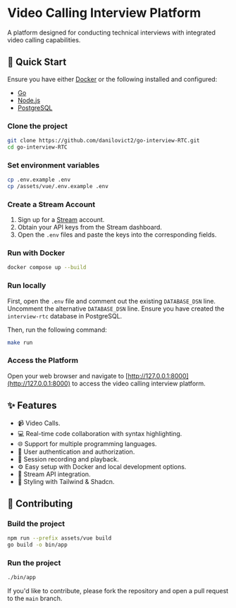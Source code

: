 # Video Calling Interview Platform

A platform designed for conducting technical interviews with integrated video calling capabilities.

## 🚀 Quick Start

Ensure you have either [Docker](https://www.docker.com/get-started) or the following installed and configured:

- [Go](https://golang.org/doc/install)
- [Node.js](https://nodejs.org/)
- [PostgreSQL](https://www.postgresql.org/download/)

### Clone the project

```bash
git clone https://github.com/danilovict2/go-interview-RTC.git
cd go-interview-RTC
```

### Set environment variables

```bash
cp .env.example .env
cp /assets/vue/.env.example .env
```

### Create a Stream Account

1. Sign up for a [Stream](https://getstream.io/) account.
2. Obtain your API keys from the Stream dashboard.
3. Open the `.env` files and paste the keys into the corresponding fields.

### Run with Docker

```bash
docker compose up --build
```

### Run locally

First, open the `.env` file and comment out the existing `DATABASE_DSN` line. Uncomment the alternative `DATABASE_DSN` line. Ensure you have created the `interview-rtc` database in PostgreSQL.

Then, run the following command:

```bash
make run
```

### Access the Platform

Open your web browser and navigate to [http://127.0.0.1:8000](http://127.0.0.1:8000) to access the video calling interview platform.


## ✨ Features

- 📹 Video Calls.
- 💻 Real-time code collaboration with syntax highlighting.
- 🌐 Support for multiple programming languages.
- 🔐 User authentication and authorization.
- 🎥 Session recording and playback.
- ⚙️ Easy setup with Docker and local development options.
- 🌊 Stream API integration.
- 🎨 Styling with Tailwind & Shadcn.

## 🤝 Contributing

### Build the project

```bash
npm run --prefix assets/vue build
go build -o bin/app
```

### Run the project

```bash
./bin/app
```

If you'd like to contribute, please fork the repository and open a pull request to the `main` branch.